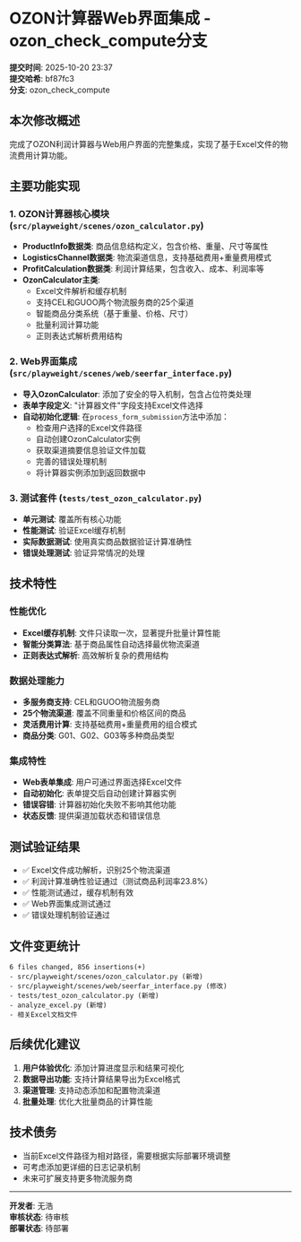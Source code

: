 # OZON计算器Web界面集成 - ozon_check_compute分支

**提交时间**: 2025-10-20 23:37  
**提交哈希**: bf87fc3  
**分支**: ozon_check_compute

## 本次修改概述

完成了OZON利润计算器与Web用户界面的完整集成，实现了基于Excel文件的物流费用计算功能。

## 主要功能实现

### 1. OZON计算器核心模块 (`src/playweight/scenes/ozon_calculator.py`)
- **ProductInfo数据类**: 商品信息结构定义，包含价格、重量、尺寸等属性
- **LogisticsChannel数据类**: 物流渠道信息，支持基础费用+重量费用模式
- **ProfitCalculation数据类**: 利润计算结果，包含收入、成本、利润率等
- **OzonCalculator主类**: 
  - Excel文件解析和缓存机制
  - 支持CEL和GUOO两个物流服务商的25个渠道
  - 智能商品分类系统（基于重量、价格、尺寸）
  - 批量利润计算功能
  - 正则表达式解析费用结构

### 2. Web界面集成 (`src/playweight/scenes/web/seerfar_interface.py`)
- **导入OzonCalculator**: 添加了安全的导入机制，包含占位符类处理
- **表单字段定义**: "计算器文件"字段支持Excel文件选择
- **自动初始化逻辑**: 在`process_form_submission`方法中添加：
  - 检查用户选择的Excel文件路径
  - 自动创建OzonCalculator实例
  - 获取渠道摘要信息验证文件加载
  - 完善的错误处理机制
  - 将计算器实例添加到返回数据中

### 3. 测试套件 (`tests/test_ozon_calculator.py`)
- **单元测试**: 覆盖所有核心功能
- **性能测试**: 验证Excel缓存机制
- **实际数据测试**: 使用真实商品数据验证计算准确性
- **错误处理测试**: 验证异常情况的处理

## 技术特性

### 性能优化
- **Excel缓存机制**: 文件只读取一次，显著提升批量计算性能
- **智能分类算法**: 基于商品属性自动选择最优物流渠道
- **正则表达式解析**: 高效解析复杂的费用结构

### 数据处理能力
- **多服务商支持**: CEL和GUOO物流服务商
- **25个物流渠道**: 覆盖不同重量和价格区间的商品
- **灵活费用计算**: 支持基础费用+重量费用的组合模式
- **商品分类**: G01、G02、G03等多种商品类型

### 集成特性
- **Web表单集成**: 用户可通过界面选择Excel文件
- **自动初始化**: 表单提交后自动创建计算器实例
- **错误容错**: 计算器初始化失败不影响其他功能
- **状态反馈**: 提供渠道加载状态和错误信息

## 测试验证结果

- ✅ Excel文件成功解析，识别25个物流渠道
- ✅ 利润计算准确性验证通过（测试商品利润率23.8%）
- ✅ 性能测试通过，缓存机制有效
- ✅ Web界面集成测试通过
- ✅ 错误处理机制验证通过

## 文件变更统计

```
6 files changed, 856 insertions(+)
- src/playweight/scenes/ozon_calculator.py (新增)
- src/playweight/scenes/web/seerfar_interface.py (修改)
- tests/test_ozon_calculator.py (新增)
- analyze_excel.py (新增)
- 相关Excel文档文件
```

## 后续优化建议

1. **用户体验优化**: 添加计算进度显示和结果可视化
2. **数据导出功能**: 支持计算结果导出为Excel格式
3. **渠道管理**: 支持动态添加和配置物流渠道
4. **批量处理**: 优化大批量商品的计算性能

## 技术债务

- 当前Excel文件路径为相对路径，需要根据实际部署环境调整
- 可考虑添加更详细的日志记录机制
- 未来可扩展支持更多物流服务商

---

**开发者**: 无浩  
**审核状态**: 待审核  
**部署状态**: 待部署